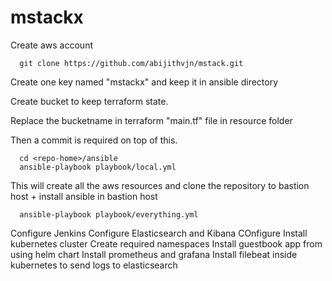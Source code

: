 # mstackx
Create aws account

      git clone https://github.com/abijithvjn/mstack.git

Create one key named "mstackx" and keep it in ansible directory

Create bucket to keep terraform state. 

Replace the bucketname in terraform "main.tf" file in resource folder 

Then a commit is required on top of this. <SO NOT REUSABLE>

      cd <repo-home>/ansible
      ansible-playbook playbook/local.yml
      
      
      
This will create all the aws resources and clone the repository to bastion host + install ansible in bastion host
 
 
      ansible-playbook playbook/everything.yml


Configure Jenkins
Configure Elasticsearch and Kibana
COnfigure Install kubernetes cluster
Create required namespaces
Install guestbook app from using helm chart
Install prometheus and grafana
Install filebeat inside  kubernetes to send logs to elasticsearch




